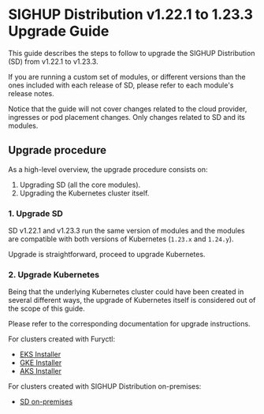 # SIGHUP Distribution v1.22.1 to 1.23.3 Upgrade Guide

This guide describes the steps to follow to upgrade the SIGHUP Distribution (SD) from v1.22.1 to v1.23.3.

If you are running a custom set of modules, or different versions than the ones included with each release of SD, please refer to each module's release notes.

Notice that the guide will not cover changes related to the cloud provider, ingresses or pod placement changes. Only changes related to SD and its modules.

## Upgrade procedure

As a high-level overview, the upgrade procedure consists on:

1. Upgrading SD (all the core modules).
2. Upgrading the Kubernetes cluster itself.

### 1. Upgrade SD

SD v1.22.1 and v1.23.3 run the same version of modules and the modules are compatible with both versions of Kubernetes (`1.23.x` and `1.24.y`).

Upgrade is straightforward, proceed to upgrade Kubernetes.

### 2. Upgrade Kubernetes

Being that the underlying Kubernetes cluster could have been created in several different ways, the upgrade of Kubernetes itself is considered out of the scope of this guide.

Please refer to the corresponding documentation for upgrade instructions.

For clusters created with Furyctl:

- [EKS Installer](https://github.com/sighupio/fury-eks-installer)
- [GKE Installer](https://github.com/sighupio/fury-gke-installer)
- [AKS Installer](https://github.com/sighupio/fury-aks-installer)

For clusters created with SIGHUP Distribution on-premises:

- [SD on-premises](https://github.com/sighupio/installer-on-premises/tree/main/examples/playbooks#upgrade-cluster)
